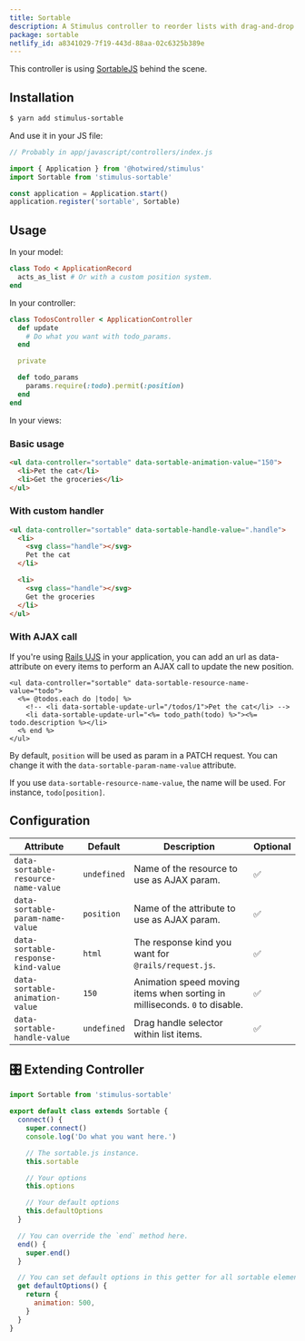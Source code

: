 ```yaml
---
title: Sortable
description: A Stimulus controller to reorder lists with drag-and-drop.
package: sortable
netlify_id: a8341029-7f19-443d-88aa-02c6325b389e
---
```


This controller is using [SortableJS](https://github.com/SortableJS/sortablejs) behind the scene.

## Installation

```bash
$ yarn add stimulus-sortable
```

And use it in your JS file:

```js
// Probably in app/javascript/controllers/index.js

import { Application } from '@hotwired/stimulus'
import Sortable from 'stimulus-sortable'

const application = Application.start()
application.register('sortable', Sortable)
```

<DocsDemoLink package-name="sortable"></DocsDemoLink>

## Usage

In your model:

```ruby
class Todo < ApplicationRecord
  acts_as_list # Or with a custom position system.
end
```

In your controller:

```ruby
class TodosController < ApplicationController
  def update
    # Do what you want with todo_params.
  end

  private

  def todo_params
    params.require(:todo).permit(:position)
  end
end
```

In your views:

### Basic usage

```html
<ul data-controller="sortable" data-sortable-animation-value="150">
  <li>Pet the cat</li>
  <li>Get the groceries</li>
</ul>
```

### With custom handler

```html
<ul data-controller="sortable" data-sortable-handle-value=".handle">
  <li>
    <svg class="handle"></svg>
    Pet the cat
  </li>

  <li>
    <svg class="handle"></svg>
    Get the groceries
  </li>
</ul>
```

### With AJAX call

If you're using [Rails UJS](https://github.com/rails/rails/tree/master/actionview/app/assets/javascripts) in your application, you can add an url as data-attribute on every items to perform an AJAX call to update the new position.

```erb
<ul data-controller="sortable" data-sortable-resource-name-value="todo">
  <%= @todos.each do |todo| %>
    <!-- <li data-sortable-update-url="/todos/1">Pet the cat</li> -->
    <li data-sortable-update-url="<%= todo_path(todo) %>"><%= todo.description %></li>
  <% end %>
</ul>
```

By default, `position` will be used as param in a PATCH request. You can change it with the `data-sortable-param-name-value` attribute.

If you use `data-sortable-resource-name-value`, the name will be used. For instance, `todo[position]`.

## Configuration

| Attribute                           | Default     | Description                                                                | Optional |
| ----------------------------------- | ----------- | -------------------------------------------------------------------------- | -------- |
| `data-sortable-resource-name-value` | `undefined` | Name of the resource to use as AJAX param.                                 | ✅       |
| `data-sortable-param-name-value`    | `position`  | Name of the attribute to use as AJAX param.                                | ✅       |
| `data-sortable-response-kind-value` | `html`      | The response kind you want for `@rails/request.js`.                        | ✅       |
| `data-sortable-animation-value`     | `150`       | Animation speed moving items when sorting in milliseconds. `0` to disable. | ✅       |
| `data-sortable-handle-value`        | `undefined` | Drag handle selector within list items.                                    | ✅       |

## 🎛 Extending Controller

<DocsExtendingController>

```js
import Sortable from 'stimulus-sortable'

export default class extends Sortable {
  connect() {
    super.connect()
    console.log('Do what you want here.')

    // The sortable.js instance.
    this.sortable

    // Your options
    this.options

    // Your default options
    this.defaultOptions
  }

  // You can override the `end` method here.
  end() {
    super.end()
  }

  // You can set default options in this getter for all sortable elements.
  get defaultOptions() {
    return {
      animation: 500,
    }
  }
}
```

</DocsExtendingController>
